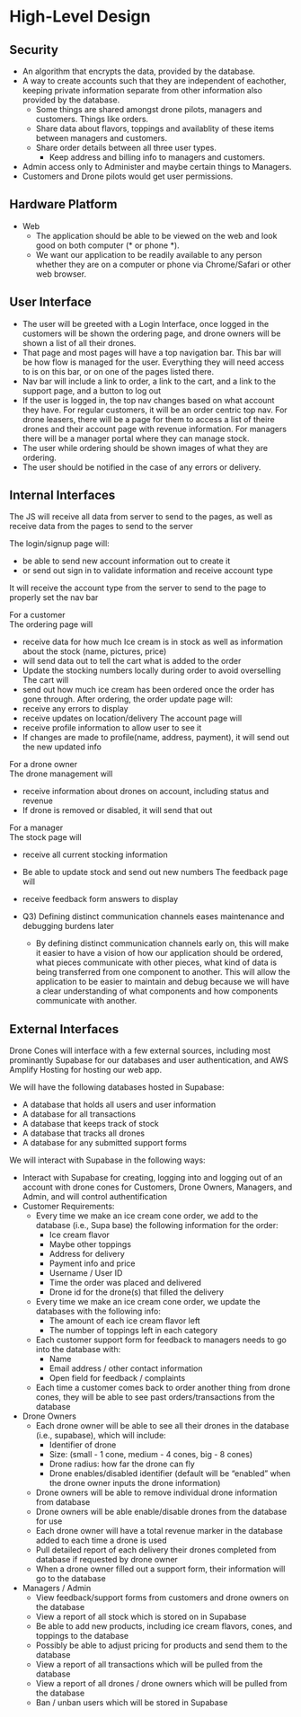# High-Level Design #

## Security ##
* An algorithm that encrypts the data, provided by the database.
* A way to create accounts such that they are independent of eachother, keeping private information separate from other information also provided by the database.
    * Some things are shared amongst drone pilots, managers and customers. Things like orders.
    * Share data about flavors, toppings and availablity of these items between managers and customers.
    * Share order details between all three user types.
        * Keep address and billing info to managers and customers.
* Admin access only to Administer and maybe certain things to Managers.
* Customers and Drone pilots would get user permissions.

## Hardware Platform ##
* Web
  * The application should be able to be viewed on the web and look good 
  on both computer (* or phone *).
  * We want our application to be readily available to any
  person whether they are on a computer or phone via Chrome/Safari or other web browser.

## User Interface ##
* The user will be greeted with a Login Interface, once logged in the customers will be shown the ordering page, and drone owners will be shown a list of all their drones.
* That page and most pages will have a top navigation bar. This bar will be how flow is managed for the user. Everything they will need access to is on this bar, or on one of the pages listed there.
* Nav bar will include a link to order, a link to the cart, and a link to the support page, and a button to log out
* If the user is logged in, the top nav changes based on what account they have. For regular customers, it will be an order centric top nav. For drone leasers, there will be a page for them to access a list of theire drones and their account page with revenue information. For managers there will be a manager portal where they can manage stock.
* The user while ordering should be shown images of what they are ordering. 
* The user should be notified in the case of any errors or delivery. 


## Internal Interfaces ##

The JS will receive all data from server to send to the pages, as well as receive data from the pages to send to the server

The login/signup page will:
* be able to send new account information out to create it 
* or send out sign in to validate information and receive account type

It will receive the account type from the server to send to the page to properly set the nav bar

For a customer  
The ordering page will
* receive data for how much Ice cream is in stock as well as information about the stock (name, pictures, price)
* will send data out to tell the cart what is added to the order
* Update the stocking numbers locally during order to avoid overselling
The cart will
* send out how much ice cream has been ordered once the order has gone through.
After ordering, the order update page will:
* receive any errors to display
* receive updates on location/delivery
The account page will
* receive profile information to allow user to see it
* If changes are made to profile(name, address, payment), it will send out the new updated info

For a drone owner  
The drone management will
* receive information about drones on account, including status and revenue
* If drone is removed or disabled, it will send that out

For a manager  
The stock page will
* receive all current stocking information
* Be able to update stock and send out new numbers
The feedback page will
* receive feedback form answers to display

* Q3) Defining distinct communication channels eases maintenance and debugging burdens later
  * By defining distinct communication channels early on, this will 
  make it easier to have a vision of how our application should be ordered,
  what pieces communicate with other pieces, what kind of data is being transferred 
  from one component to another. This will allow the application to be easier to maintain
  and debug because we will have a clear understanding of what components and how components communicate with another.

## External Interfaces ##

Drone Cones will interface with a few external sources, including most prominantly Supabase for our databases and user authentication, and AWS Amplify Hosting for hosting our web app.

We will have the following databases hosted in Supabase:
*   A database that holds all users and user information
*   A database for all transactions
*   A database that keeps track of stock
*   A database that tracks all drones
*   A database for any submitted support forms

We will interact with Supabase in the following ways:
*   Interact with Supabase for creating, logging into and logging out of an account with drone cones for Customers, Drone Owners, Managers, and Admin, and will control authentification
*   Customer Requirements:
	*   Every time we make an ice cream cone order, we add to the database (i.e., Supa base) the following information for the order:
		*   Ice cream flavor
		*   Maybe other toppings
        *   Address for delivery
        *   Payment info and price
		*   Username / User ID
        *   Time the order was placed and delivered
        *   Drone id for the drone(s) that filled the delivery
	*   Every time we make an ice cream cone order, we update the databases with the following info:
		*   The amount of each ice cream flavor left
		*   The number of toppings left in each category
	*   Each customer support form for feedback to managers needs to go into the database with:
		*   Name
		*   Email address / other contact information
		*   Open field for feedback / complaints
	*   Each time a customer comes back to order another thing from drone cones, they will be able to see past orders/transactions from the database
* Drone Owners
	*   Each drone owner will be able to see all their drones in the database (i.e., supabase), which will include:
		*   Identifier of drone
		*   Size: (small - 1 cone, medium - 4 cones, big - 8 cones)
		*   Drone radius: how far the drone can fly
		*   Drone enables/disabled identifier (default will be “enabled” when the drone owner inputs the drone information)
	*   Drone owners will be able to remove individual drone information from database
	*   Drone owners will be able enable/disable drones from the database for use
	*   Each drone owner will have a total revenue marker in the database added to each time a drone is used
	*   Pull detailed report of each delivery their drones completed from database if requested by drone owner
	*   When a drone owner filled out a support form, their information will go to the database
*   Managers / Admin
	*   View feedback/support forms from customers and drone owners on the database
    *   View a report of all stock which is stored on in Supabase
    *   Be able to add new products, including ice cream flavors, cones, and toppings to the database
    *   Possibly be able to adjust pricing for products and send them to the database
    *   View a report of all transactions which will be pulled from the database
    *   View a report of all drones / drone owners which will be pulled from the database
    *   Ban / unban users which will be stored in Supabase